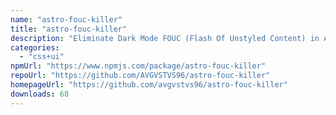 ```yaml
---
name: "astro-fouc-killer"
title: "astro-fouc-killer"
description: "Eliminate Dark Mode FOUC (Flash Of Unstyled Content) in Astro. Works with class based dark modes set in local storage and supports system preference."
categories:
  - "css+ui"
npmUrl: "https://www.npmjs.com/package/astro-fouc-killer"
repoUrl: "https://github.com/AVGVSTVS96/astro-fouc-killer"
homepageUrl: "https://github.com/avgvstvs96/astro-fouc-killer"
downloads: 68
---
```

